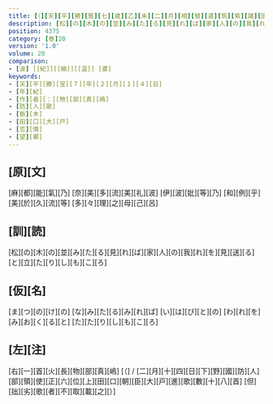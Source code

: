 ```yaml
---
title: [（][天][平][勝][寳][七][歳][乙][未][二][月][相][替][遣][筑][紫][諸][國][防][人][等][歌][）]
description: [松][の][木][の][並][み][た][る][見][れ][ば][家][人][の][我][れ][を][見][送][る][と][立][た][り][し][も][こ][ろ]
position: 4375
category: [巻]20
version: '1.0'
volume: 20
comparison:
- [波] [[紀]][[細]][[温]] [婆]
keywords:
- [天][平][勝][宝][７][年][２][月][１][４][日]
- [年][紀]
- [作][者][：][物][部][真][嶋]
- [防][人][歌]
- [栃][木]
- [田][口][大][戸]
- [恋][情]
- [望][郷]
---
```


## [原][文]

[麻][都][能][氣][乃] [奈][美][多][流][美][礼][波] [伊][波][妣][等][乃] [和][例][乎][美][於][久][流][等] [多][々][理][之][母][己][呂]

## [訓][読]

[松][の][木][の][並][み][た][る][見][れ][ば][家][人][の][我][れ][を][見][送][る][と][立][た][り][し][も][こ][ろ]

## [仮][名]

[ま][つ][の][け][の] [な][み][た][る][み][れ][ば] [い][は][び][と][の] [わ][れ][を][み][お][く][る][と] [た][た][り][し][も][こ][ろ]

## [左][注]

[右][一][首][火][長][物][部][真][嶋] [（] / [二][月][十][四][日][下][野][國][防][人][部][領][使][正][六][位][上][田][口][朝][臣][大][戸][進][歌][數][十][八][首] [但][拙][劣][歌][者][不][取][載][之][）]
